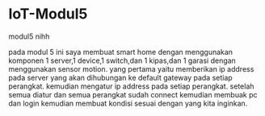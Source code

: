 # IoT-Modul5
modul5 nihh

pada modul 5 ini saya membuat smart home dengan menggunakan komponen 1 server,1 device,1 switch,dan 1 kipas,dan 1 garasi dengan menggunakan sensor motion.
yang pertama yaitu memberikan ip address pada server yang akan dihubungan ke default gateway pada setiap perangkat. kemudian mengatur ip address pada setiap perangkat. setelah semua diatur dan semua perangkat sudah connect kemudian membuak pc dan login kemudian membuat kondisi sesuai dengan yang kita inginkan.
